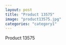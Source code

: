 ```yaml
---
layout: post
title: "Product 13575"
image: "product13575.jpg"
categories: "category1"
---
```

Product 13575
